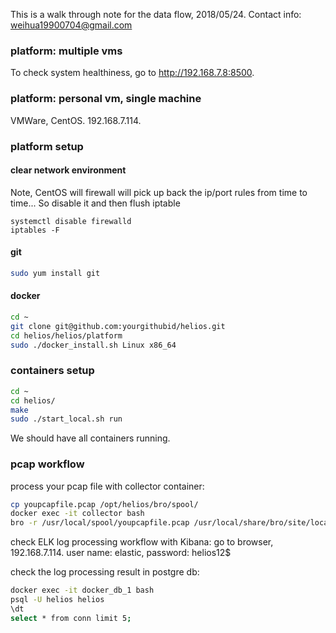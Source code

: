 This is a walk through note for the data flow, 2018/05/24. Contact info: weihua19900704@gmail.com

### platform: multiple vms

To check system healthiness, go to http://192.168.7.8:8500.

### platform: personal vm, single machine
VMWare, CentOS. 192.168.7.114.

### platform setup

#### clear network environment
Note, CentOS will firewall will pick up back the ip/port rules from time to time... So disable it and then flush iptable
```
systemctl disable firewalld
iptables -F
```

#### git
```bash
sudo yum install git
```

#### docker
```bash
cd ~
git clone git@github.com:yourgithubid/helios.git
cd helios/helios/platform
sudo ./docker_install.sh Linux x86_64
```

### containers setup
```bash
cd ~
cd helios/
make
sudo ./start_local.sh run
```
We should have all containers running. 

### pcap workflow
process your pcap file with collector container:
```bash
cp youpcapfile.pcap /opt/helios/bro/spool/
docker exec -it collector bash
bro -r /usr/local/spool/youpcapfile.pcap /usr/local/share/bro/site/local.bro
```

check ELK log processing workflow with Kibana: go to browser, 192.168.7.114. user name: elastic, password: helios12$

check the log processing result in postgre db:
```bash
docker exec -it docker_db_1 bash
psql -U helios helios
\dt
select * from conn limit 5;
```
